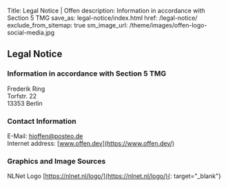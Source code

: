 Title: Legal Notice | Offen
description: Information in accordance with Section 5 TMG
save_as: legal-notice/index.html
href: /legal-notice/
exclude_from_sitemap: true
sm_image_url: /theme/images/offen-logo-social-media.jpg

## Legal Notice

### Information in accordance with Section 5 TMG
Frederik Ring  
Torfstr. 22  
13353 Berlin  

### Contact Information
E-Mail: [hioffen@posteo.de](mailto:hioffen@posteo.de)  
Internet address: [www.offen.dev](https://www.offen.dev/)

### Graphics and Image Sources
NLNet Logo [https://nlnet.nl/logo/](https://nlnet.nl/logo/){: target="_blank"}
